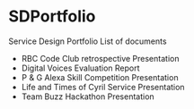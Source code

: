 # SDPortfolio
Service Design Portfolio
List of documents
- RBC Code Club retrospective Presentation
- Digital Voices Evaluation Report
- P & G Alexa Skill Competition Presentation
- Life and Times of Cyril Service Presentation
- Team Buzz Hackathon Presentation
